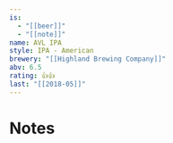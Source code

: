 ```yaml
---
is:
  - "[[beer]]"
  - "[[note]]"
name: AVL IPA
style: IPA - American
brewery: "[[Highland Brewing Company]]"
abv: 6.5
rating: 👍👍
last: "[[2018-05]]"
---
```

# Notes

